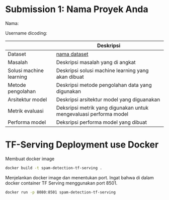 # Submission 1: Nama Proyek Anda
Nama:

Username dicoding:

| | Deskripsi |
| ----------- | ----------- |
| Dataset | [nama dataset](https://www.kaggle.com/) |
| Masalah | Deskripsi masalah yang di angkat |
| Solusi machine learning | Deskripsi solusi machine learning yang akan dibuat |
| Metode pengolahan | Deskripsi metode pengolahan data yang digunakan |
| Arsitektur model | Deskripsi arsitektur model yang diguanakan |
| Metrik evaluasi | Deksripsi metrik yang digunakan untuk mengevaluasi performa model |
| Performa model | Deksripsi performa model yang dibuat |



# TF-Serving Deployment use Docker

Membuat docker image 

```bash
docker build -t spam-detection-tf-serving .
```

Menjelankan docker image dan menentukan port. Ingat bahwa di dalam docker container TF Serving menggunakan port 8501.

```bash
docker run -p 8080:8501 spam-detection-tf-serving
```
